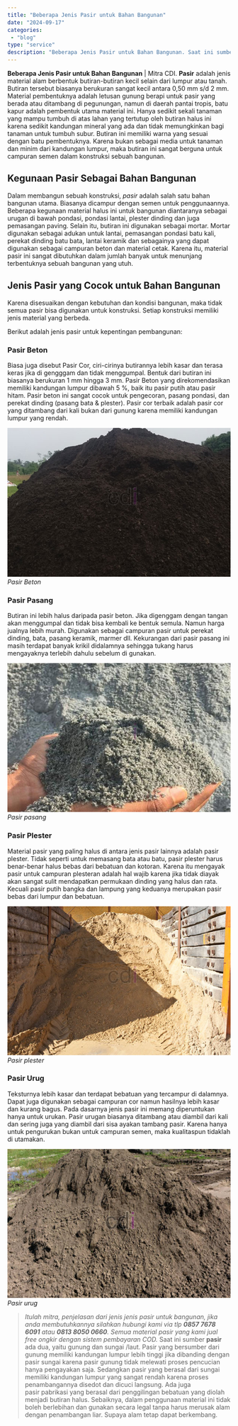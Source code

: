 ```yaml
---
title: "Beberapa Jenis Pasir untuk Bahan Bangunan"
date: "2024-09-17"
categories:
 - "blog"
type: "service"
description: "Beberapa Jenis Pasir untuk Bahan Bangunan. Saat ini sumber **pasir** ada dua, yaitu gunung dan sungai /laut. Pasir yang bersumber dari gunung memiliki kandu..."
---
```


**Beberapa Jenis Pasir untuk Bahan Bangunan** | Mitra CDI. **Pasir** adalah jenis material alam berbentuk butiran-butiran kecil selain dari lumpur atau tanah. Butiran tersebut biasanya berukuran sangat kecil antara 0,50 mm s/d 2 mm. Material pembentuknya adalah letusan gunung berapi untuk pasir yang berada atau ditambang di pegunungan, namun di daerah pantai tropis, batu kapur adalah pembentuk utama material ini. Hanya sedikit sekali tanaman yang mampu tumbuh di atas lahan yang tertutup oleh butiran halus ini karena sedikit kandungan mineral yang ada dan tidak memungkinkan bagi tanaman untuk tumbuh subur. Butiran ini memiliki warna yang sesuai dengan batu pembentuknya. Karena bukan sebagai media untuk tanaman dan minim dari kandungan lumpur, maka butiran ini sangat berguna untuk campuran semen dalam konstruksi sebuah bangunan.

 ## Kegunaan Pasir Sebagai Bahan Bangunan

Dalam membangun sebuah konstruksi, _pasir_ adalah salah satu bahan bangunan utama. Biasanya dicampur dengan semen untuk penggunaannya. Beberapa kegunaan material halus ini untuk bangunan diantaranya sebagai urugan di bawah pondasi, pondasi lantai, plester dinding dan juga pemasangan paving. Selain itu, butiran ini digunakan sebagai mortar. Mortar digunakan sebagai adukan untuk lantai, pemasangan pondasi batu kali, perekat dinding batu bata, lantai keramik dan sebagainya yang dapat digunakan sebagai campuran beton dan material cetak. Karena itu, material pasir ini sangat dibutuhkan dalam jumlah banyak untuk menunjang terbentuknya sebuah bangunan yang utuh.

 ## Jenis Pasir yang Cocok untuk Bahan Bangunan

Karena disesuaikan dengan kebutuhan dan kondisi bangunan, maka tidak semua pasir bisa digunakan untuk konstruksi. Setiap konstruksi memiliki jenis material yang berbeda.

Berikut adalah jenis pasir untuk kepentingan pembangunan:

### Pasir Beton

Biasa juga disebut Pasir Cor, ciri-cirinya butirannya lebih kasar dan terasa keras jika di gengggam dan tidak menggumpal. Bentuk dari butiran ini biasanya berukuran 1 mm hingga 3 mm. Pasir Beton yang direkomendasikan memiliki kandungan lumpur dibawah 5 %, baik itu pasir putih atau pasir hitam. Pasir beton ini sangat cocok untuk pengecoran, pasang pondasi, dan perekat dinding (pasang bata & plester). Pasir cor terbaik adalah pasir cor yang ditambang dari kali bukan dari gunung karena memiliki kandungan lumpur yang rendah.

![Pasir Beton](/images/blog/pasir-sedot-hitam.jpg)
*Pasir Beton*

### Pasir Pasang

Butiran ini lebih halus daripada pasir beton. Jika digenggam dengan tangan akan menggumpal dan tidak bisa kembali ke bentuk semula. Namun harga jualnya lebih murah. Digunakan sebagai campuran pasir untuk perekat dinding, bata, pasang keramik, marmer dll. Kekurangan dari pasir pasang ini masih terdapat banyak krikil didalamnya sehingga tukang harus mengayaknya terlebih dahulu sebelum di gunakan.

![Pasir pasang](/images/blog/pasir-cilegon-abu.jpg)
*Pasir pasang*

### Pasir Plester

Material pasir yang paling halus di antara jenis pasir lainnya adalah pasir plester. Tidak seperti untuk memasang bata atau batu, pasir plester harus benar-benar halus bebas dari bebatuan dan kotoran. Karena itu mengayak pasir untuk campuran plesteran adalah hal wajib karena jika tidak diayak akan sangat sulit mendapatkan permukaan dinding yang halus dan rata. Kecuali pasir putih bangka dan lampung yang keduanya merupakan pasir bebas dari lumpur dan bebatuan.

![Pasir plester](/images/blog/coklat-belitung.jpg)
*Pasir plester*

### Pasir Urug

Teksturnya lebih kasar dan terdapat bebatuan yang tercampur di dalamnya. Dapat juga digunakan sebagai campuran cor namun hasilnya lebih kasar dan kurang bagus. Pada dasarnya jenis pasir ini memang diperuntukan hanya untuk urukan. Pasir urugan biasanya ditambang atau diambil dari kali dan sering juga yang diambil dari sisa ayakan tambang pasir. Karena hanya untuk pengurukan bukan untuk campuran semen, maka kualitaspun tidaklah di utamakan.

![Pasir urug](/images/blog/pasir-urug-4.jpg)
*Pasir urug*

> _Itulah mitra, penjelasan dari jenis jenis pasir untuk bangunan, jika anda membutuhkannya silahkan hubungi kami via tlp **0857 7678 6091** atau **0813 8050 0660**. Semua material pasir yang kami jual free ongkir dengan sistem pembayaran COD._
Saat ini sumber **pasir** ada dua, yaitu gunung dan sungai /laut. Pasir yang bersumber dari gunung memiliki kandungan lumpur lebih tinggi jika dibanding dengan pasir sungai karena pasir gunung tidak melewati proses pencucian hanya pengayakan saja. Sedangkan pasir yang berasal dari sungai memiliki kandungan lumpur yang sangat rendah karena proses penambangannya disedot dan dicuci langsung. Ada juga pasir pabrikasi yang berasal dari penggilingan bebatuan yang diolah menjadi butiran halus. Sebaiknya, dalam penggunaan material ini tidak boleh berlebihan dan gunakan secara legal tanpa harus merusak alam dengan penambangan liar. Supaya alam tetap dapat berkembang.

